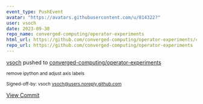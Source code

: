 ```yaml
---
event_type: PushEvent
avatar: "https://avatars.githubusercontent.com/u/814322?"
user: vsoch
date: 2023-09-30
repo_name: converged-computing/operator-experiments
html_url: https://github.com/converged-computing/operator-experiments/commit/d3d30fb9592e6931a117a0e731e59433cbe44d74
repo_url: https://github.com/converged-computing/operator-experiments
---
```


<a href='https://github.com/vsoch' target='_blank'>vsoch</a> pushed to <a href='https://github.com/converged-computing/operator-experiments' target='_blank'>converged-computing/operator-experiments</a>

<small>remove ipython and adjust axis labels

Signed-off-by: vsoch <vsoch@users.noreply.github.com></small>

<a href='https://github.com/converged-computing/operator-experiments/commit/d3d30fb9592e6931a117a0e731e59433cbe44d74' target='_blank'>View Commit</a>